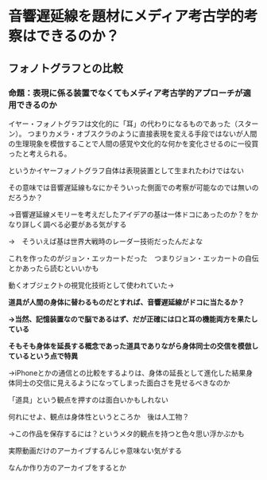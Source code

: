 # 音響遅延線を題材にメディア考古学的考察はできるのか？

## フォノトグラフとの比較

### 命題：表現に係る装置でなくてもメディア考古学的アプローチが適用できるのか

イヤー・フォノトグラフは文化的に「耳」の代わりになるものであった（スターン）。
つまりカメラ・オブスクラのように直接表現を変える手段ではないが人間の生理現象を模倣することで人間の感覚や文化的な何かを変化させるのに一役買ったと考えられる。

というかイヤーフォノトグラフ自体は表現装置として生まれたわけではない

その意味では音響遅延線もなにかそういった側面での考察が可能なのでは無いのだろうか？



→音響遅延線メモリーを考えだしたアイデアの基は一体ドコにあったのか？をかなり詳しく調べる必要がある気がする


→　そういえば基は世界大戦時のレーダー技術だったんだよな

これを作ったのがジョン・エッカートだった　つまりジョン・エッカートの自伝とかあったら読むといいかも

動くオブジェクトの視覚化技術として使われていた→


**道具が人間の身体に替わるものだとすれば、音響遅延線がドコに当たるか？**

**→当然、記憶装置なので脳であるはず、だが正確には口と耳の機能両方を果たしている**

**そもそも身体を延長する概念であった道具でありながら身体同士の交信を模倣しているという点で特異**


→iPhoneとかの通信との比較をするよりは、身体の延長として進化した結果身体同士の交信に見えるようになってしまった面白さを見せるべきなのか

「道具」という観点を押すのは面白いかもしれない

何れにせよ、観点は身体性というところか　後は人工物？


→この作品を保存するには？というメタ的観点を持つと色々思い浮かぶかも

実際動画だけのアーカイブするんじゃ意味ない気がする

なんか作り方のアーカイブをするとか
